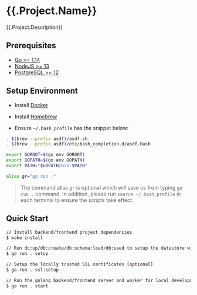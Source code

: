 # {{.Project.Name}}

{{.Project.Description}}

## Prerequisites

- [Go >= 1.14](https://golang.org/dl/)
- [NodeJS >= 13](https://nodejs.org/en/download/)
- [PostgreSQL >= 12](https://www.postgresql.org/download/)

## Setup Environment

- Install [Docker](https://www.docker.com/products/docker-desktop)

- Install [Homebrew](https://brew.sh/)

- Ensure `~/.bash_profile` has the snippet below:

```sh
. $(brew --prefix asdf)/asdf.sh
. $(brew --prefix asdf)/etc/bash_completion.d/asdf.bash

export GOROOT=$(go env GOROOT)
export GOPATH=$(go env GOPATH)
export PATH="$GOPATH/bin:$PATH"

alias gr="go run ."
```

> The command alias `gr` is optional which will save us from typing `go run .` command. In addition, please run `source ~/.bash_profile` in each terminal to ensure the scripts take effect.

## Quick Start

```sh
// Install backend/frontend project dependencies
$ make install

// Run dc:up/db:create/db:schema:load/db:seed to setup the datastore with seed data
$ go run . setup

// Setup the locally trusted SSL certificates (optional)
$ go run . ssl:setup

// Run the golang backend/frontend server and worker for local development
$ go run . start
```

